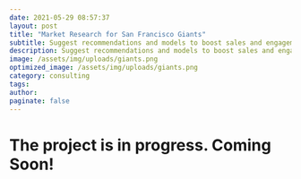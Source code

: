 ```yaml
---
date: 2021-05-29 08:57:37
layout: post
title: "Market Research for San Francisco Giants"
subtitle: Suggest recommendations and models to boost sales and engagement among the younger audience
description: Suggest recommendations and models to boost sales and engagement among the younger audience
image: /assets/img/uploads/giants.png
optimized_image: /assets/img/uploads/giants.png
category: consulting
tags:
author:
paginate: false
---
```



<!-- 
<div id="toc_container">
<h2 class="toc_title">Highlighted Projects</h2>
<ul class="toc_list">
   <li><a href="#Reinforcement Learning for Autonomous Vehicle Simulation">Reinforcement Learning for Autonomous Vehicle Simulation</a></li>
  <li><a href="#NLP Automation">NLP Automation</a></li>
  <li><a href="#Cloud Practioner Certification">Gitlet</a></li>
  <li><a href="#Recommendation Engine Research">Scheme Interpreter</a></li>
</ul>
</div>
<h1 id="Small Business">Reinforcement Learning for Autonomous Vehicle Simulation</h1>
-->

# The project is in progress. Coming Soon! 
